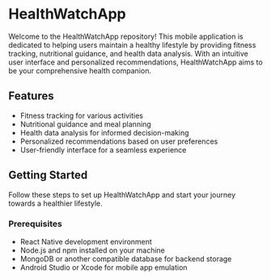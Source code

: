 # HealthWatchApp

Welcome to the HealthWatchApp repository! This mobile application is dedicated to helping users maintain a healthy lifestyle by providing fitness tracking, nutritional guidance, and health data analysis. With an intuitive user interface and personalized recommendations, HealthWatchApp aims to be your comprehensive health companion.

## Features

- Fitness tracking for various activities
- Nutritional guidance and meal planning
- Health data analysis for informed decision-making
- Personalized recommendations based on user preferences
- User-friendly interface for a seamless experience

## Getting Started

Follow these steps to set up HealthWatchApp and start your journey towards a healthier lifestyle.

### Prerequisites

- React Native development environment
- Node.js and npm installed on your machine
- MongoDB or another compatible database for backend storage
- Android Studio or Xcode for mobile app emulation
